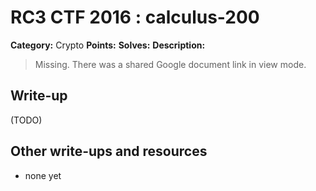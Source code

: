 # RC3 CTF 2016 : calculus-200

**Category:** Crypto
**Points:**
**Solves:**
**Description:**

> Missing. There was a shared Google document link in view mode.


## Write-up

(TODO)

## Other write-ups and resources

* none yet
